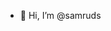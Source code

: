- 👋 Hi, I’m @samruds


<!---
samruds/samruds is a ✨ special ✨ repository because its `README.md` (this file) appears on your GitHub profile.
You can click the Preview link to take a look at your changes.
--->
